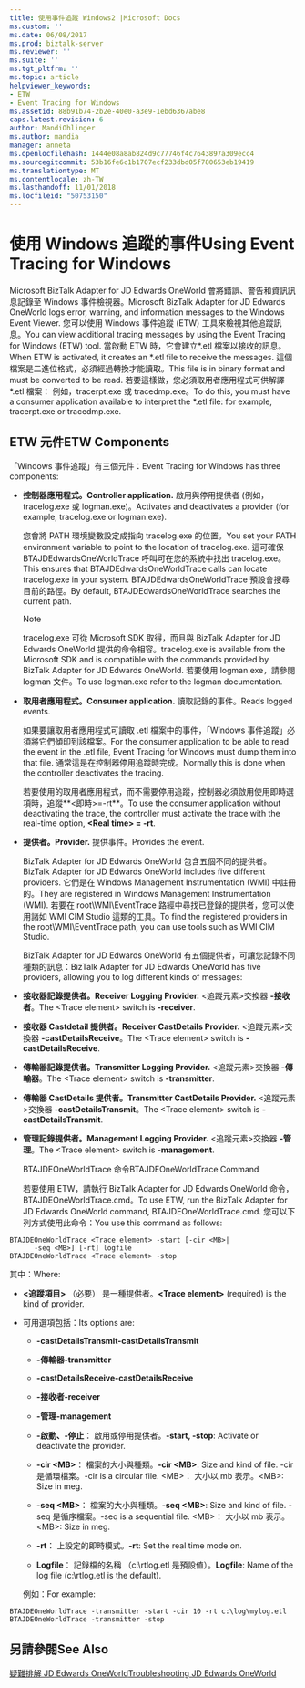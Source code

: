 ```yaml
---
title: 使用事件追蹤 Windows2 |Microsoft Docs
ms.custom: ''
ms.date: 06/08/2017
ms.prod: biztalk-server
ms.reviewer: ''
ms.suite: ''
ms.tgt_pltfrm: ''
ms.topic: article
helpviewer_keywords:
- ETW
- Event Tracing for Windows
ms.assetid: 88b91b74-2b2e-40e0-a3e9-1ebd6367abe8
caps.latest.revision: 6
author: MandiOhlinger
ms.author: mandia
manager: anneta
ms.openlocfilehash: 1444e08a8ab824d9c77746f4c7643897a309ecc4
ms.sourcegitcommit: 53b16fe6c1b1707ecf233dbd05f780653eb19419
ms.translationtype: MT
ms.contentlocale: zh-TW
ms.lasthandoff: 11/01/2018
ms.locfileid: "50753150"
---
```

# <a name="using-event-tracing-for-windows"></a><span data-ttu-id="a2493-102">使用 Windows 追蹤的事件</span><span class="sxs-lookup"><span data-stu-id="a2493-102">Using Event Tracing for Windows</span></span>
<span data-ttu-id="a2493-103">Microsoft BizTalk Adapter for JD Edwards OneWorld 會將錯誤、警告和資訊訊息記錄至 Windows 事件檢視器。</span><span class="sxs-lookup"><span data-stu-id="a2493-103">Microsoft BizTalk Adapter for JD Edwards OneWorld logs error, warning, and information messages to the Windows Event Viewer.</span></span> <span data-ttu-id="a2493-104">您可以使用 Windows 事件追蹤 (ETW) 工具來檢視其他追蹤訊息。</span><span class="sxs-lookup"><span data-stu-id="a2493-104">You can view additional tracing messages by using the Event Tracing for Windows (ETW) tool.</span></span> <span data-ttu-id="a2493-105">當啟動 ETW 時，它會建立\*.etl 檔案以接收的訊息。</span><span class="sxs-lookup"><span data-stu-id="a2493-105">When ETW is activated, it creates an \*.etl file to receive the messages.</span></span> <span data-ttu-id="a2493-106">這個檔案是二進位格式，必須經過轉換才能讀取。</span><span class="sxs-lookup"><span data-stu-id="a2493-106">This file is in binary format and must be converted to be read.</span></span> <span data-ttu-id="a2493-107">若要這樣做，您必須取用者應用程式可供解譯\*.etl 檔案： 例如，tracerpt.exe 或 tracedmp.exe。</span><span class="sxs-lookup"><span data-stu-id="a2493-107">To do this, you must have a consumer application available to interpret the \*.etl file: for example, tracerpt.exe or tracedmp.exe.</span></span>  
  
## <a name="etw-components"></a><span data-ttu-id="a2493-108">ETW 元件</span><span class="sxs-lookup"><span data-stu-id="a2493-108">ETW Components</span></span>  
 <span data-ttu-id="a2493-109">「Windows 事件追蹤」有三個元件：</span><span class="sxs-lookup"><span data-stu-id="a2493-109">Event Tracing for Windows has three components:</span></span>  
  
- <span data-ttu-id="a2493-110">**控制器應用程式。**</span><span class="sxs-lookup"><span data-stu-id="a2493-110">**Controller application.**</span></span> <span data-ttu-id="a2493-111">啟用與停用提供者 (例如，tracelog.exe 或 logman.exe)。</span><span class="sxs-lookup"><span data-stu-id="a2493-111">Activates and deactivates a provider (for example, tracelog.exe or logman.exe).</span></span>  
  
   <span data-ttu-id="a2493-112">您會將 PATH 環境變數設定成指向 tracelog.exe 的位置。</span><span class="sxs-lookup"><span data-stu-id="a2493-112">You set your PATH environment variable to point to the location of tracelog.exe.</span></span> <span data-ttu-id="a2493-113">這可確保 BTAJDEdwardsOneWorldTrace 呼叫可在您的系統中找出 tracelog.exe。</span><span class="sxs-lookup"><span data-stu-id="a2493-113">This ensures that BTAJDEdwardsOneWorldTrace calls can locate tracelog.exe in your system.</span></span> <span data-ttu-id="a2493-114">BTAJDEdwardsOneWorldTrace 預設會搜尋目前的路徑。</span><span class="sxs-lookup"><span data-stu-id="a2493-114">By default, BTAJDEdwardsOneWorldTrace searches the current path.</span></span>  
  
  > [!NOTE]
  >  <span data-ttu-id="a2493-115">tracelog.exe 可從 Microsoft SDK 取得，而且與 BizTalk Adapter for JD Edwards OneWorld 提供的命令相容。</span><span class="sxs-lookup"><span data-stu-id="a2493-115">tracelog.exe is available from the Microsoft SDK and is compatible with the commands provided by BizTalk Adapter for JD Edwards OneWorld.</span></span> <span data-ttu-id="a2493-116">若要使用 logman.exe，請參閱 logman 文件。</span><span class="sxs-lookup"><span data-stu-id="a2493-116">To use logman.exe refer to the logman documentation.</span></span>  
  
- <span data-ttu-id="a2493-117">**取用者應用程式。**</span><span class="sxs-lookup"><span data-stu-id="a2493-117">**Consumer application.**</span></span> <span data-ttu-id="a2493-118">讀取記錄的事件。</span><span class="sxs-lookup"><span data-stu-id="a2493-118">Reads logged events.</span></span>  
  
   <span data-ttu-id="a2493-119">如果要讓取用者應用程式可讀取 .etl 檔案中的事件，「Windows 事件追蹤」必須將它們傾印到該檔案。</span><span class="sxs-lookup"><span data-stu-id="a2493-119">For the consumer application to be able to read the event in the .etl file, Event Tracing for Windows must dump them into that file.</span></span> <span data-ttu-id="a2493-120">通常這是在控制器停用追蹤時完成。</span><span class="sxs-lookup"><span data-stu-id="a2493-120">Normally this is done when the controller deactivates the tracing.</span></span>  
  
   <span data-ttu-id="a2493-121">若要使用的取用者應用程式，而不需要停用追蹤，控制器必須啟用使用即時選項時，追蹤**\<即時\>=-rt**。</span><span class="sxs-lookup"><span data-stu-id="a2493-121">To use the consumer application without deactivating the trace, the controller must activate the trace with the real-time option, **\<Real time\> = -rt**.</span></span>  
  
- <span data-ttu-id="a2493-122">**提供者。**</span><span class="sxs-lookup"><span data-stu-id="a2493-122">**Provider.**</span></span> <span data-ttu-id="a2493-123">提供事件。</span><span class="sxs-lookup"><span data-stu-id="a2493-123">Provides the event.</span></span>  
  
  <span data-ttu-id="a2493-124">BizTalk Adapter for JD Edwards OneWorld 包含五個不同的提供者。</span><span class="sxs-lookup"><span data-stu-id="a2493-124">BizTalk Adapter for JD Edwards OneWorld includes five different providers.</span></span> <span data-ttu-id="a2493-125">它們是在 Windows Management Instrumentation (WMI) 中註冊的。</span><span class="sxs-lookup"><span data-stu-id="a2493-125">They are registered in Windows Management Instrumentation (WMI).</span></span> <span data-ttu-id="a2493-126">若要在 root\WMI\EventTrace 路經中尋找已登錄的提供者，您可以使用諸如 WMI CIM Studio 這類的工具。</span><span class="sxs-lookup"><span data-stu-id="a2493-126">To find the registered providers in the root\WMI\EventTrace path, you can use tools such as WMI CIM Studio.</span></span>  
  
  <span data-ttu-id="a2493-127">BizTalk Adapter for JD Edwards OneWorld 有五個提供者，可讓您記錄不同種類的訊息：</span><span class="sxs-lookup"><span data-stu-id="a2493-127">BizTalk Adapter for JD Edwards OneWorld has five providers, allowing you to log different kinds of messages:</span></span>  
  
- <span data-ttu-id="a2493-128">**接收器記錄提供者。**</span><span class="sxs-lookup"><span data-stu-id="a2493-128">**Receiver Logging Provider.**</span></span> <span data-ttu-id="a2493-129">\<追蹤元素\>交換器 **-接收者**。</span><span class="sxs-lookup"><span data-stu-id="a2493-129">The \<Trace element\> switch is **-receiver**.</span></span>  
  
- <span data-ttu-id="a2493-130">**接收器 Castdetail 提供者。**</span><span class="sxs-lookup"><span data-stu-id="a2493-130">**Receiver CastDetails Provider.**</span></span> <span data-ttu-id="a2493-131">\<追蹤元素\>交換器 **-castDetailsReceive**。</span><span class="sxs-lookup"><span data-stu-id="a2493-131">The \<Trace element\> switch is **-castDetailsReceive**.</span></span>  
  
- <span data-ttu-id="a2493-132">**傳輸器記錄提供者。**</span><span class="sxs-lookup"><span data-stu-id="a2493-132">**Transmitter Logging Provider.**</span></span> <span data-ttu-id="a2493-133">\<追蹤元素\>交換器 **-傳輸器**。</span><span class="sxs-lookup"><span data-stu-id="a2493-133">The \<Trace element\> switch is **-transmitter**.</span></span>  
  
- <span data-ttu-id="a2493-134">**傳輸器 CastDetails 提供者。**</span><span class="sxs-lookup"><span data-stu-id="a2493-134">**Transmitter CastDetails Provider.**</span></span> <span data-ttu-id="a2493-135">\<追蹤元素\>交換器 **-castDetailsTransmit**。</span><span class="sxs-lookup"><span data-stu-id="a2493-135">The \<Trace element\> switch is **-castDetailsTransmit**.</span></span>  
  
- <span data-ttu-id="a2493-136">**管理記錄提供者。**</span><span class="sxs-lookup"><span data-stu-id="a2493-136">**Management Logging Provider.**</span></span> <span data-ttu-id="a2493-137">\<追蹤元素\>交換器 **-管理**。</span><span class="sxs-lookup"><span data-stu-id="a2493-137">The \<Trace element\> switch is **-management**.</span></span>  
  
  <span data-ttu-id="a2493-138">BTAJDEOneWorldTrace 命令</span><span class="sxs-lookup"><span data-stu-id="a2493-138">BTAJDEOneWorldTrace Command</span></span>  
  
  <span data-ttu-id="a2493-139">若要使用 ETW，請執行 BizTalk Adapter for JD Edwards OneWorld 命令，BTAJDEOneWorldTrace.cmd。</span><span class="sxs-lookup"><span data-stu-id="a2493-139">To use ETW, run the BizTalk Adapter for JD Edwards OneWorld command, BTAJDEOneWorldTrace.cmd.</span></span> <span data-ttu-id="a2493-140">您可以下列方式使用此命令：</span><span class="sxs-lookup"><span data-stu-id="a2493-140">You use this command as follows:</span></span>  
  
```  
BTAJDEOneWorldTrace <Trace element> -start [-cir <MB>|   
      -seq <MB>] [-rt] logfile  
BTAJDEOneWorldTrace <Trace element> -stop  
```  
  
 <span data-ttu-id="a2493-141">其中：</span><span class="sxs-lookup"><span data-stu-id="a2493-141">Where:</span></span>  
  
- <span data-ttu-id="a2493-142">**\<追蹤項目\>** （必要） 是一種提供者。</span><span class="sxs-lookup"><span data-stu-id="a2493-142">**\<Trace element\>** (required) is the kind of provider.</span></span>  
  
- <span data-ttu-id="a2493-143">可用選項包括：</span><span class="sxs-lookup"><span data-stu-id="a2493-143">Its options are:</span></span>  
  
  -   <span data-ttu-id="a2493-144">**-castDetailsTransmit**</span><span class="sxs-lookup"><span data-stu-id="a2493-144">**-castDetailsTransmit**</span></span>  
  
  -   <span data-ttu-id="a2493-145">**-傳輸器**</span><span class="sxs-lookup"><span data-stu-id="a2493-145">**-transmitter**</span></span>  
  
  -   <span data-ttu-id="a2493-146">**-castDetailsReceive**</span><span class="sxs-lookup"><span data-stu-id="a2493-146">**-castDetailsReceive**</span></span>  
  
  -   <span data-ttu-id="a2493-147">**-接收者**</span><span class="sxs-lookup"><span data-stu-id="a2493-147">**-receiver**</span></span>  
  
  -   <span data-ttu-id="a2493-148">**-管理**</span><span class="sxs-lookup"><span data-stu-id="a2493-148">**-management**</span></span>  
  
  -   <span data-ttu-id="a2493-149">**-啟動、-停止**： 啟用或停用提供者。</span><span class="sxs-lookup"><span data-stu-id="a2493-149">**-start, -stop**: Activate or deactivate the provider.</span></span>  
  
  -   <span data-ttu-id="a2493-150">**-cir \<MB\>**： 檔案的大小與種類。</span><span class="sxs-lookup"><span data-stu-id="a2493-150">**-cir \<MB\>**: Size and kind of file.</span></span> <span data-ttu-id="a2493-151">-cir 是循環檔案。</span><span class="sxs-lookup"><span data-stu-id="a2493-151">-cir is a circular file.</span></span> <span data-ttu-id="a2493-152">\<MB\>： 大小以 mb 表示。</span><span class="sxs-lookup"><span data-stu-id="a2493-152">\<MB\>: Size in meg.</span></span>  
  
  -   <span data-ttu-id="a2493-153">**-seq \<MB\>**： 檔案的大小與種類。</span><span class="sxs-lookup"><span data-stu-id="a2493-153">**-seq \<MB\>**: Size and kind of file.</span></span> <span data-ttu-id="a2493-154">-seq 是循序檔案。</span><span class="sxs-lookup"><span data-stu-id="a2493-154">-seq is a sequential file.</span></span> <span data-ttu-id="a2493-155">\<MB\>： 大小以 mb 表示。</span><span class="sxs-lookup"><span data-stu-id="a2493-155">\<MB\>: Size in meg.</span></span>  
  
  -   <span data-ttu-id="a2493-156">**-rt**： 上設定的即時模式。</span><span class="sxs-lookup"><span data-stu-id="a2493-156">**-rt**: Set the real time mode on.</span></span>  
  
  -   <span data-ttu-id="a2493-157">**Logfile**： 記錄檔的名稱 （c:\rtlog.etl 是預設值）。</span><span class="sxs-lookup"><span data-stu-id="a2493-157">**Logfile**: Name of the log file (c:\rtlog.etl is the default).</span></span>  
  
  <span data-ttu-id="a2493-158">例如：</span><span class="sxs-lookup"><span data-stu-id="a2493-158">For example:</span></span>  
  
```  
BTAJDEOneWorldTrace -transmitter -start -cir 10 -rt c:\log\mylog.etl  
BTAJDEOneWorldTrace -transmitter -stop  
```  
  
## <a name="see-also"></a><span data-ttu-id="a2493-159">另請參閱</span><span class="sxs-lookup"><span data-stu-id="a2493-159">See Also</span></span>  
 [<span data-ttu-id="a2493-160">疑難排解 JD Edwards OneWorld</span><span class="sxs-lookup"><span data-stu-id="a2493-160">Troubleshooting JD Edwards OneWorld</span></span>](../core/troubleshooting-jd-edwards-oneworld.md)